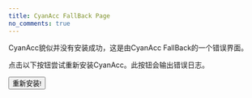 ```yaml
---
title: CyanAcc FallBack Page
no_comments: true
---
```


CyanAcc貌似并没有安装成功，这是由CyanAcc FallBack的一个错误界面。

点击以下按钮尝试重新安装CyanAcc。此按钮会输出错误日志。

<button class="btn btn-primary" onclick="reinstall_CyanAcc()">重新安装!</button>

<p id="Acc_Debug_Log"></p>

<script>
    const AccLog = document.getElementById('Acc_Debug_Log')
    function reinstall_CyanAcc() {
         navigator.serviceWorker.register(`/CyanAcc.js?time=${new Date().getTime()}`).then(()=>{
            AccLog.innerText = '貌似安装是成功的，3s后此页面将尝试刷新以进入由CyanAcc托管的设置页面...'
            setTimeout(()=>{
                location.search = '?t=' + new Date().getTime()
            }, 3000)
         }).catch((err)=>{
            AccLog.innerText = '貌似安装失败了，错误信息如下：\n' + err
         })
    }
</script>